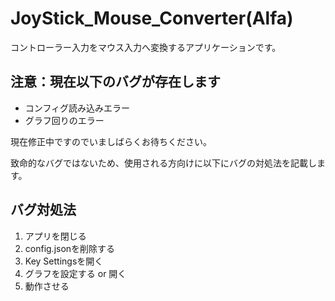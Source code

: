 # JoyStick_Mouse_Converter(Alfa)
 
コントローラー入力をマウス入力へ変換するアプリケーションです。

## 注意：現在以下のバグが存在します
* コンフィグ読み込みエラー
* グラフ回りのエラー


現在修正中ですのでいましばらくお待ちください。

致命的なバグではないため、使用される方向けに以下にバグの対処法を記載します。

## バグ対処法
1. アプリを閉じる
2. config.jsonを削除する
3. Key Settingsを開く
4. グラフを設定する or 開く
5. 動作させる
